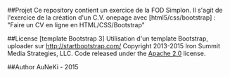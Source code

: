 ##Projet
Ce repository contient un exercice de la FOD Simplon.
Il s'agit de l'exercice de la création d'un C.V. onepage avec [html5/css/bootstrap] : "Faire un CV en ligne en HTML/CSS/Bootstrap"

##License [template Bootstrap 3]
Utilisation d'un template Bootstrap, uploader sur http://startbootstrap.com/
Copyright 2013-2015 Iron Summit Media Strategies, LLC. Code released under the [Apache 2.0](https://github.com/IronSummitMedia/startbootstrap-freelancer/blob/gh-pages/LICENSE) license.

##Author
AuNeKi - 2015